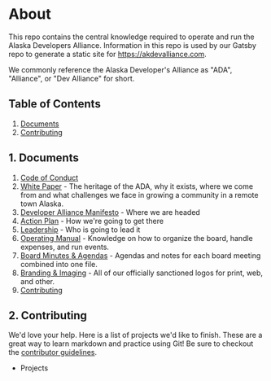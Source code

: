 # About

This repo contains the central knowledge required to operate and run the Alaska Developers Alliance. Information in this repo is used by our Gatsby repo to generate a static site for https://akdevalliance.com.

We commonly reference the Alaska Developer's Alliance as "ADA", "Alliance", or "Dev Alliance" for short.

## <a name='TableofContents'></a>Table of Contents
<!-- vscode-markdown-toc -->
1. [Documents](#Documents)
2. [Contributing](#Contributing)

<!-- vscode-markdown-toc-config
	numbering=true
	autoSave=true
	/vscode-markdown-toc-config -->
<!-- /vscode-markdown-toc -->

## 1. <a name='Documents'></a>Documents

1. [Code of Conduct](code-of-conduct.md)
2. [White Paper](white-paper.md) - The heritage of the ADA, why it exists, where we come from and what challenges we face in growing a community in a remote town Alaska.
3. [Developer Alliance Manifesto](developer-manifesto.md) - Where we are headed
4. [Action Plan](action-plan.md) - How we're going to get there
5. [Leadership](organizational-structure.md) - Who is going to lead it
6. [Operating Manual](operating-manual.md) - Knowledge on how to organize the board, handle expenses, and run events.
7. [Board Minutes & Agendas](board-minutes-agendas/) - Agendas and notes for each board meeting combined into one file.
8. [Branding & Imaging](branding-images/) - All of our officially sanctioned logos for print, web, and other.
9. [Contributing](contributing.md)

## 2. <a name='Contributing'></a>Contributing
We'd love your help. Here is a list of projects we'd like to finish. These are a great way to learn markdown and practice using Git! Be sure to checkout the [contributor guidelines](contributing.md).

* Projects
